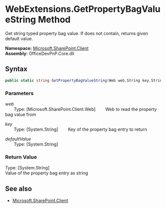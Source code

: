 # WebExtensions.GetPropertyBagValueString Method  
Get string typed property bag value. If does not contain, returns given default value.  

**Namespace:** [Microsoft.SharePoint.Client](Microsoft.SharePoint.Client.md)  
**Assembly:** OfficeDevPnP.Core.dll  
## Syntax
```C#
public static string GetPropertyBagValueString(Web web,String key,String defaultValue)
```
### Parameters
*web*  
&emsp;&emsp;Type: [Microsoft.SharePoint.Client.Web] 
&emsp;&emsp;Web to read the property bag value from  
  
*key*  
&emsp;&emsp;Type: [System.String] 
&emsp;&emsp;Key of the property bag entry to return  
  
*defaultValue*  
&emsp;&emsp;Type: [System.String] 
&emsp;&emsp;  
  
### Return Value
Type: [System.String]  
Value of the property bag entry as string

## See also
- [Microsoft.SharePoint.Client](Microsoft.SharePoint.Client.md)
